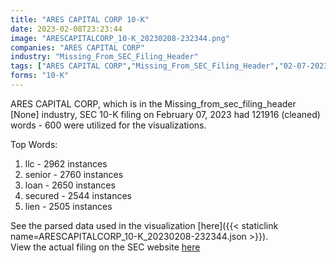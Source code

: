 ```yaml
---
title: "ARES CAPITAL CORP 10-K"
date: 2023-02-08T23:23:44
image: "ARESCAPITALCORP_10-K_20230208-232344.png"
companies: "ARES CAPITAL CORP"
industry: "Missing_From_SEC_Filing_Header"
tags: ["ARES CAPITAL CORP","Missing_From_SEC_Filing_Header","02-07-2023","10-K"]
forms: "10-K"
---
```

ARES CAPITAL CORP, which is in the Missing_from_sec_filing_header [None] industry, SEC 10-K filing on February 07, 2023 had 121916 (cleaned) words - 600 were utilized for the visualizations.

Top Words:
1. llc - 2962 instances
2. senior - 2760 instances
3. loan - 2650 instances
4. secured - 2544 instances
5. lien - 2505 instances


See the parsed data used in the visualization [here]({{< staticlink name=ARESCAPITALCORP_10-K_20230208-232344.json >}}).  
View the actual filing on the SEC website [here](https://www.sec.gov/Archives/edgar/data/1287750/0001287750-23-000010.txt)